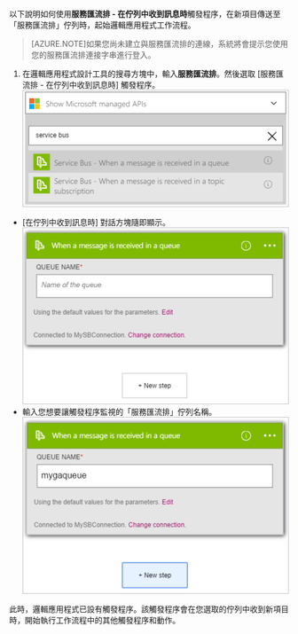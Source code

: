 以下說明如何使用**服務匯流排 - 在佇列中收到訊息時**觸發程序，在新項目傳送至「服務匯流排」佇列時，起始邏輯應用程式工作流程。

>[AZURE.NOTE]如果您尚未建立與服務匯流排的連線，系統將會提示您使用您的服務匯流排連接字串進行登入。

1. 在邏輯應用程式設計工具的搜尋方塊中，輸入**服務匯流排**。然後選取 [服務匯流排 - 在佇列中收到訊息時] 觸發程序。  
![服務匯流排觸發程序圖像 1](./media/connectors-create-api-servicebus/trigger-1.png)   
- [在佇列中收到訊息時] 對話方塊隨即顯示。  
![服務匯流排觸發程序圖像 2](./media/connectors-create-api-servicebus/trigger-2.png)   
- 輸入您想要讓觸發程序監視的「服務匯流排」佇列名稱。   
![服務匯流排觸發程序圖像 3](./media/connectors-create-api-servicebus/trigger-3.png)   

此時，邏輯應用程式已設有觸發程序。該觸發程序會在您選取的佇列中收到新項目時，開始執行工作流程中的其他觸發程序和動作。    

<!-----HONumber=AcomDC_0810_2016------>
